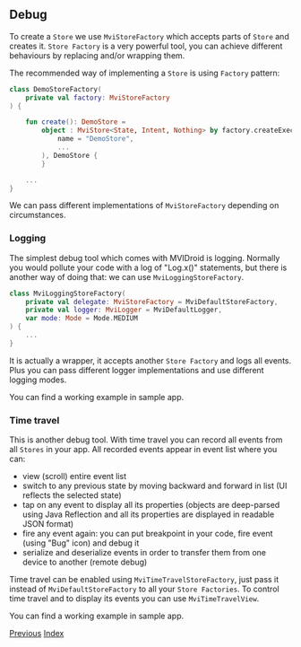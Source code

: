 ## Debug

To create a `Store` we use `MviStoreFactory` which accepts parts of
`Store` and creates it. `Store Factory` is a very powerful tool, you can
achieve different behaviours by replacing and/or wrapping them.

The recommended way of implementing a `Store` is using `Factory` pattern:
```kotlin
class DemoStoreFactory(
    private val factory: MviStoreFactory
) {

    fun create(): DemoStore =
        object : MviStore<State, Intent, Nothing> by factory.createExecutorless(
            name = "DemoStore",
            ...
        ), DemoStore {
        }

    ...
}
```

We can pass different implementations of `MviStoreFactory` depending on
circumstances.

### Logging

The simplest debug tool which comes with MVIDroid is logging. Normally
you would pollute your code with a log of "Log.x()" statements, but there
is another way of doing that: we can use `MviLoggingStoreFactory`.

```kotlin
class MviLoggingStoreFactory(
    private val delegate: MviStoreFactory = MviDefaultStoreFactory,
    private val logger: MviLogger = MviDefaultLogger,
    var mode: Mode = Mode.MEDIUM
) {
    ...
}
```

It is actually a wrapper, it accepts another `Store Factory` and logs all
events. Plus you can pass different logger implementations and use
different logging modes.

You can find a working example in sample app.

### Time travel

This is another debug tool. With time travel you can record all events
from all `Stores` in your app. All recorded events appear in event list
where you can:
* view (scroll) entire event list
* switch to any previous state by moving backward and forward in list
(UI reflects the selected state)
* tap on any event to display all its properties (objects are deep-parsed
using Java Reflection and all its properties are displayed in readable
JSON format)
* fire any event again: you can put breakpoint in your code, fire event
(using "Bug" icon) and debug it
* serialize and deserialize events in order to transfer them from one
device to another (remote debug)

Time travel can be enabled using `MviTimeTravelStoreFactory`, just pass
it instead of `MviDefaultStoreFactory` to all your `Store Factories`.
To control time travel and to display its events you can use
`MviTimeTravelView`.

You can find a working example in sample app.

[Previous](binding.md) [Index](index.md)